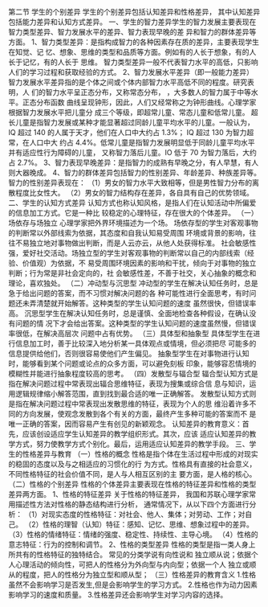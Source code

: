 第二节 学生的个别差异
学生的个别差异包括认知差异和性格差异， 其中认知差异包括能力差异和认知方式差异。
一、学生的智力差异学生的智力发展主要表现在智力类型差异、智力发展水平的差异、智力表现早晚的差
异和智力的群体差异等方面。
1、智力类型差异：是指构成智力的各种因素存在质的差异，主要表现学生在知觉、记
忆、想象、思维的类型和品质等方面。例如有的人长于想象，有的人长于记忆，有的人长于
思维。
智力类型差异一般不代表智力水平的高低，只影响人们的学习过程和获取经验的方式。
2、智力发展水平差异（即一般能力差异）
智力发展水平差异指的是个体之间或个体内部智力水平高低不同的程度。研究表明，人
们的智力水平呈正态分布，又称常态分布， ，大多数人的智力属于中等水平。正态分布函数
曲线呈现钟形，因此，人们又经常称之为钟形曲线。心理学家根据智力发展水平把儿童分
成三个等级，即超常儿童、常态儿童和低常儿童。
超长儿童是指智力发展或某种才能显著超过同龄儿童平均水平的儿童。一般认为，IQ
超过 140 的人属于天才，他们在人口中大约占 1.3%； IQ 超过 130 为智力超常，在人口中大
约占 4.4%。低常儿童是指智力发展明显低于同龄儿童平均水平并有适应性行为障碍的儿童，
又称智力落后儿童。IO 低于 70 为智力落后，大约占 2.7%。
3、智力表现早晚差异：是指智力的成熟有早晚之分，有人早慧，有人则大器晚成。
4、智力的群体差异包括智力的性别差异、年龄差异、种族差异等。
智力的性别差异表现在：
（1）男女的智力水平大致相等，但是男性智力分布的离散程度比女性大。
（2）男女的智力结构存在差异，各自具有自己的优势领域。
二、学生的认知方式差异
认知方式也称认知风格，是指人们在认知活动中所偏爱的信息加工方式。它是一种比
较稳定的心理特征，存在很大的个体差异。
（一）场依存与场独立
心理学家把外界环境描述为一个场。
场依存型的学生对客观事物的判断常以外部线索为依据，其态度和自我认知易受周围
环境或背景的影响，往往不易独立地对事物做出判断，而是人云亦云，从他人处获得标准。
社会敏感性强，爱好社交活动。场独立型的学生对客观事物的判断常以自己的内部线索（经验、价值观）为依据，不
易受周围环境因素的影响和干扰，倾向于对事物的独立判断；行为常是非社会定向的，社
会敏感性差，不善于社交，关心抽象的概念和理论，喜欢独处。
（二）冲动型与沉思型
冲动型的学生在解决认知任务时，总是急于给出问题的答案，而不习惯对解决问题的各
种可能性进行全面思考，有时问题还未弄清楚就开始解答。这种类型的学生认知问题的速度
虽然很快，但错误率高。
沉思型学生在解决认知任务时，总是谨慎、全面地检查各种假设，在确认没有问题的情
况下才会给出答案。这种类型的学生认知问题的速度虽然慢，但错误率很低，在解决高层次
问题中占有优势。
（三）具体型和抽象型
具体型学生在进行信息加工时，善于比较深入地分析某一具体观点或情境，但必须把尽
可能多的信息提供给他们，否则很容易使他们产生偏见。
抽象型学生在对事物进行认知时，能够看到某个问题或论点的众多方面，可以避免刻板
印象，能够容忍情境的模糊性并能进行抽象程度较高的思考。
（四）发散型与辐合型
辐合型认知方式是指在解决问题过程中常表现出辐合思维特征，表现为搜集或综合信
息与知识，运用逻辑规律缩小解答范围，直到找到最合适的唯一正确解答。
发散型认知方式则是指在解决问题过程中常表现出发散思维的特征，表现为个人的思
维沿着许多不同的方向发展，使观念发散到各个有关的方面，最终产生多种可能的答案而不
是唯一正确的答案，因而容易产生有创见的新颖观念。
认知差异的教育意义：首先，应该创设适应学生认知差异的教学组织形式。其次，应该
适应认知差异的教学方式，努力使教学方式个别化。最后，运用适应认知差异的教学手段。
三、学生的性格差异与教育
（一）性格的概念
性格是指个体在生活过程中形成的对现实的稳固的态度以及与之相适应的习惯化的行
为方式。性格具有直接的社会意义，不同性格特征的社会价值不同，是人与人相互区别的主
要方面，是人格的核心。（二）性格的个别差异
性格的个体差异主要表现在性格的特征差异和性格的类型差异两方面。
1、性格的特征差异
关于性格的特征差异， 我国和苏联心理学家常用描述性方法对性格的静态结构进行分析，
通常情况下，从以下四个方面进行分析：
（1）对现实态度的性格特征：对社会、他人、集体；对劳动、工作；对自己。
（2）性格的理智（认知）特征：感知、记忆、思维、想象过程中的差异。
（3）性格的情绪特征：情绪的强度、稳定性、持续性、主导心境。
（4）性格的意志特征：行为的控制和调节。
2、性格的类型差异
性格的类型是指一类人身上所共有的性格特征的独特结合。 常见的分类学说有向性说和
独立顺从说；依据个人心理活动的倾向性，可把人的性格分为外向型与内向型；依据一个人
独立或顺从的程度，把人的性格分为独立型和顺从型；
（三）性格差异的教育含义
1.性格虽然不会影响学习是否发生,但是会影响学生的学习方式。
2.性格也作为动力因素影响学习的速度和质量。
3.性格差异还会影响学生对学习内容的选择。